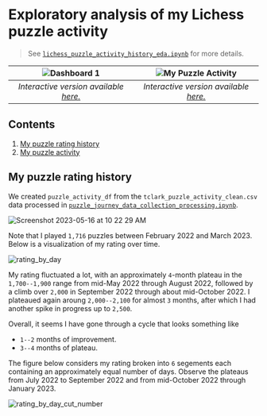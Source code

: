 # Exploratory analysis of my Lichess puzzle activity
>See [`lichess_puzzle_activity_history_eda.ipynb`](https://github.com/clarkti5/lichess-puzzle-journey/blob/main/Exploratory%20Analysis/lichess_puzzle_activity_history_eda.ipynb) for more details.

|![Dashboard 1](https://github.com/clarkti5/lichess-puzzle-journey/assets/50031286/3f9fc756-e222-43c8-a80a-b8c65284dd41)|![My Puzzle Activity](https://github.com/clarkti5/lichess-puzzle-journey/assets/50031286/9d6e7d5e-a2d1-475d-b0cf-33029cd1cbb9)|
|:--:|:--:|
|*Interactive version available [here.](https://public.tableau.com/views/MyLichessPuzzleRatingHistory/Sheet1?:language=en-US&:display_count=n&:origin=viz_share_link)* | *Interactive version available [here.](https://public.tableau.com/views/MyLichessPuzzleActivity/MyPuzzleActivity?:language=en-US&:display_count=n&:origin=viz_share_link)*|

## Contents
1. [My puzzle rating history](#history)
2. [My puzzle activity](#activity)

## My puzzle rating history <a name='history'></a>

We created `puzzle_activity_df` from the `tclark_puzzle_activity_clean.csv` data processed in [`puzzle_journey_data_collection_processing.ipynb`](https://github.com/clarkti5/lichess-puzzle-journey/blob/main/Data%20Collection%20and%20Processing/puzzle_journey_data_collection_processing.ipynb).

![Screenshot 2023-05-16 at 10 22 29 AM](https://github.com/clarkti5/lichess-puzzle-journey/assets/50031286/02b3033c-85d8-478b-a5d8-caec7013b243)

Note that I played `1,716` puzzles between February 2022 and March 2023. Below is a visualization of my rating over time.

![rating_by_day](https://github.com/clarkti5/lichess-puzzle-journey/assets/50031286/66de15c0-b974-4027-886b-e5cfcc29fda3)

My rating fluctuated a lot, with an approximately `4`-month plateau in the `1,700--1,900` range from mid-May 2022 through August 2022, followed by a climb over `2,000` in September 2022 through about mid-October 2022. I plateaued again aroung `2,000--2,100` for almost `3` months, after which I had another spike in progress up to `2,500`.

Overall, it seems I have gone through a cycle that looks something like

- `1--2` months of improvement.
- `3--4` months of plateau.

The figure below considers my rating broken into `6` segements each containing an approximately equal number of days. Observe the plateaus from July 2022 to September 2022 and from mid-October 2022 through January 2023.

![rating_by_day_cut_number](https://github.com/clarkti5/lichess-puzzle-journey/assets/50031286/a0b35a55-c7de-429c-8871-c9bbbe637cf7)



